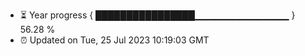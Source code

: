 - ⏳ Year progress { ████████████████▁▁▁▁▁▁▁▁▁▁▁▁▁▁ } 56.28 %
- ⏰ Updated on Tue, 25 Jul 2023 10:19:03 GMT

